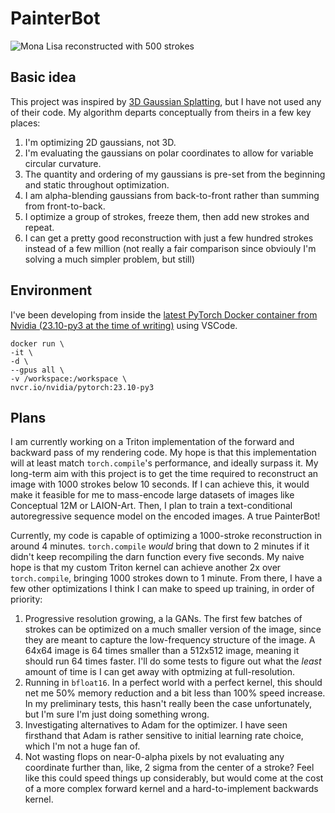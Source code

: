 # PainterBot
![Mona Lisa reconstructed with 500 strokes](assets/lisa.gif)

## Basic idea
This project was inspired by [3D Gaussian Splatting](https://repo-sam.inria.fr/fungraph/3d-gaussian-splatting/), but I have not used any of their code. My algorithm departs conceptually from theirs in a few key places:

1. I'm optimizing 2D gaussians, not 3D.
2. I'm evaluating the gaussians on polar coordinates to allow for variable circular curvature.
3. The quantity and ordering of my gaussians is pre-set from the beginning and static throughout optimization.
4. I am alpha-blending gaussians from back-to-front rather than summing from front-to-back.
5. I optimize a group of strokes, freeze them, then add new strokes and repeat.
6. I can get a pretty good reconstruction with just a few hundred strokes instead of a few million (not really a fair comparison since obviouly I'm solving a much simpler problem, but still)

## Environment
I've been developing from inside the [latest PyTorch Docker container from Nvidia (23.10-py3 at the time of writing)](https://catalog.ngc.nvidia.com/orgs/nvidia/containers/pytorch/tags) using VSCode.

```
docker run \
-it \
-d \
--gpus all \
-v /workspace:/workspace \
nvcr.io/nvidia/pytorch:23.10-py3
```

## Plans
I am currently working on a Triton implementation of the forward and backward pass of my rendering code. My hope is that this implementation will at least match `torch.compile`'s performance, and ideally surpass it. My long-term aim with this project is to get the time required to reconstruct an image with 1000 strokes below 10 seconds. If I can achieve this, it would make it feasible for me to mass-encode large datasets of images like Conceptual 12M or LAION-Art. Then, I plan to train a text-conditional autoregressive sequence model on the encoded images. A true PainterBot!

Currently, my code is capable of optimizing a 1000-stroke reconstruction in around 4 minutes. `torch.compile` *would* bring that down to 2 minutes if it didn't keep recompiling the darn function every five seconds. My naive hope is that my custom Triton kernel can achieve another 2x over `torch.compile`, bringing 1000 strokes down to 1 minute. From there, I have a few other optimizations I think I can make to speed up training, in order of priority:

1. Progressive resolution growing, a la GANs. The first few batches of strokes can be optimized on a much smaller version of the image, since they are meant to capture the low-frequency structure of the image. A 64x64 image is 64 times smaller than a 512x512 image, meaning it should run 64 times faster. I'll do some tests to figure out what the *least* amount of time is I can get away with optmizing at full-resolution.
2. Running in `bfloat16`. In a perfect world with a perfect kernel, this should net me 50% memory reduction and a bit less than 100% speed increase. In my preliminary tests, this hasn't really been the case unfortunately, but I'm sure I'm just doing something wrong.
3. Investigating alternatives to Adam for the optimizer. I have seen firsthand that Adam is rather sensitive to initial learning rate choice, which I'm not a huge fan of.
4. Not wasting flops on near-0-alpha pixels by not evaluating any coordinate further than, like, 2 sigma from the center of a stroke? Feel like this could speed things up considerably, but would come at the cost of a more complex forward kernel and a hard-to-implement backwards kernel.
